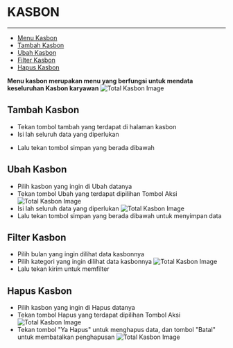 # KASBON

---

- [Menu Kasbon](#menu-kasbon)
- [Tambah Kasbon](#tambah-kasbon)
- [Ubah Kasbon](#ubah-kasbon)
- [Filter Kasbon](#filter-kasbon)
- [Hapus Kasbon](#hapus-kasbon)

<a name="menu-kasbon"></a>

**Menu kasbon merupakan menu yang berfungsi untuk mendata keseluruhan Kasbon karyawan**
![Total Kasbon Image](/dokumentasi/menu/kasbon/1.png)


<a name="tambah-kasbon"></a>

## Tambah Kasbon

- Tekan tombol tambah yang terdapat di halaman kasbon
- Isi lah seluruh data yang diperlukan
<!-- ![Total Kasbon Image](/dokumentasi/menu/kasbon/3.png) -->
- Lalu tekan tombol simpan yang berada dibawah

<a name="ubah-kasbon"></a>

## Ubah Kasbon

- Pilih kasbon yang ingin di Ubah datanya
- Tekan tombol Ubah yang terdapat dipilihan Tombol Aksi
![Total Kasbon Image](/dokumentasi/menu/kasbon/3.png)
- Isi lah seluruh data yang diperlukan
![Total Kasbon Image](/dokumentasi/menu/kasbon/3.png)
- Lalu tekan tombol simpan yang berada dibawah untuk menyimpan data

<a name="filter-kasbon"></a>

## Filter Kasbon

- Pilih bulan yang ingin dilihat data kasbonnya
- Pilih kategori yang ingin dilihat data kasbonnya
![Total Kasbon Image](/dokumentasi/menu/kasbon/4.png)
- Lalu tekan kirim untuk memfilter

<a name="hapus-kasbon"></a>

## Hapus Kasbon

- Pilih kasbon yang ingin di Hapus datanya
- Tekan tombol Hapus yang terdapat dipilihan Tombol Aksi
![Total Kasbon Image](/dokumentasi/menu/kasbon/5.png)
- Tekan tombol "Ya Hapus" untuk menghapus data, dan tombol "Batal" untuk membatalkan penghapusan
![Total Kasbon Image](/dokumentasi/menu/kasbon/6.png)
